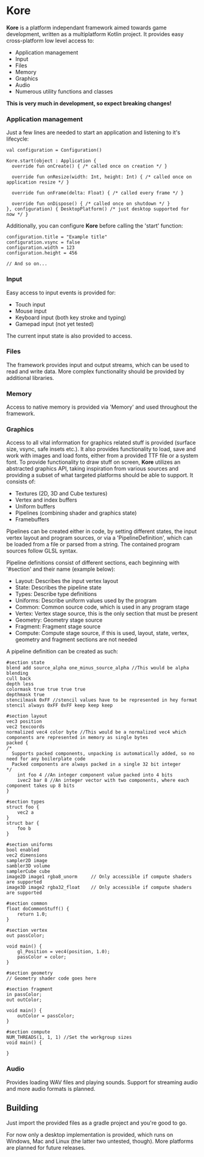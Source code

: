 # Kore

**Kore** is a platform independant framework aimed towards game development, written as a multiplatform Kotlin project.
It provides easy cross-platform low level access to:

- Application management
- Input
- Files
- Memory
- Graphics
- Audio
- Numerous utility functions and classes

**This is very much in development, so expect breaking changes!**

### Application management

Just a few lines are needed to start an application and listening to it's lifecycle:

    val configuration = Configuration()
    
    Kore.start(object : Application {
      override fun onCreate() { /* called once on creation */ }
      
      override fun onResize(width: Int, height: Int) { /* called once on application resize */ }
      
      override fun onFrame(delta: Float) { /* called every frame */ }
      
      override fun onDispose() { /* called once on shutdown */ }
    }, configuration) { DesktopPlatform() /* just desktop supported for now */ }
    
Additionally, you can configure **Kore** before calling the 'start' function:

    configuration.title = "Example title"
    configuration.vsync = false
    configuration.width = 123
    configuration.height = 456
    
    // And so on...

### Input

Easy access to input events is provided for:
* Touch input
* Mouse input
* Keyboard input (both key stroke and typing)
* Gamepad input (not yet tested)

The current input state is also provided to access.

### Files

The framework provides input and output streams, which can be used to read and write data. More complex functionality should be provided by additional libraries.

### Memory

Access to native memory is provided via 'Memory' and used throughout the framework.

### Graphics

Access to all vital information for graphics related stuff is provided (surface size, vsync, safe insets etc.).
It also provides functionality to load, save and work with images and load fonts, either from a provided TTF file or a system font.
To provide functionality to draw stuff on screen, **Kore** utilizes an abstracted graphics API, taking inspiration from various sources and providing a subset of what targeted platforms should be able to support.
It consists of:
* Textures (2D, 3D and Cube textures)
* Vertex and index buffers
* Uniform buffers
* Pipelines (combining shader and graphics state)
* Framebuffers

Pipelines can be created either in code, by setting different states, the input vertex layout and program sources, or via a 'PipelineDefinition', which can be loaded from a file or parsed from a string. The contained program sources follow GLSL syntax.

Pipeline definitions consist of different sections, each beginning with '#section' and their name (example below):
- Layout: Describes the input vertex layout
- State: Describes the pipeline state
- Types: Describe type definitions
- Uniforms: Describe uniform values used by the program
- Common: Common source code, which is used in any program stage
- Vertex: Vertex stage source, this is the only section that must be present
- Geometry: Geometry stage source
- Fragment: Fragment stage source
- Compute: Compute stage source, if this is used, layout, state, vertex, geometry and fragment sections are not needed

A pipeline definition can be created as such:

    #section state
    blend add source_alpha one_minus_source_alpha //This would be alpha blending
    cull back 
    depth less
    colormask true true true true
    depthmask true
    stencilmask 0xFF //stencil values have to be represented in hey format
    stencil always 0xFF 0xFF keep keep keep
    
    #section layout
    vec3 position
    vec2 texcoords
    normalized vec4 color byte //This would be a normalized vec4 which components are represented in memory as single bytes
    packed { 
    /*
      Supports packed components, unpacking is automatically added, so no need for any boilerplate code
      Packed components are always packed in a single 32 bit integer
    */
        int foo 4 //An integer component value packed into 4 bits
        ivec2 bar 8 //An integer vector with two components, where each component takes up 8 bits
    }
    
    #section types
    struct foo {
        vec2 a
    }
    struct bar {
        foo b
    }
    
    #section uniforms
    bool enabled
    vec2 dimensions
    sampler2D image
    sambler3D volume
    samplerCube cube
    image2D image1 rgba8_unorm     // Only accessible if compute shaders are supported
    image3D image2 rgba32_float    // Only accessible if compute shaders are supported  
    
    #section common
    float doCommonStuff() {
        return 1.0;
    }
    
    #section vertex
    out passColor;
    
    void main() {
        gl_Position = vec4(position, 1.0);
        passColor = color;
    }
    
    #section geometry
    // Geometry shader code goes here
    
    #section fragment
    in passColor;
    out outColor;
    
    void main() {
        outColor = passColor;
    }
    
    #section compute
    NUM_THREADS(1, 1, 1) //Set the workgroup sizes
    void main() {
        
    } 

### Audio

Provides loading WAV files and playing sounds.
Support for streaming audio and more audio formats is planned.

## Building

Just import the provided files as a gradle project and you're good to go.

For now only a desktop implementation is provided, which runs on Windows, Mac and Linux (the latter two untested, though).
More platforms are planned for future releases.
